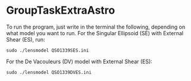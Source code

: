 # GroupTaskExtraAstro

To run the program, just write in the terminal the following, depending on what model you want to run. For the Singular Ellipsoid (SE) with External Shear (ES), run:

    sudo ./lensmodel QSO1339SES.ini
For the De Vacouleurs (DV) model with External Shear (ES):

    sudo ./lensmodel QSO1339DVES.ini
